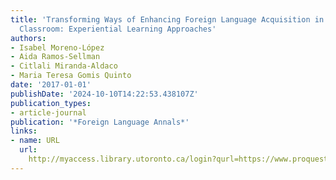 ```yaml
---
title: 'Transforming Ways of Enhancing Foreign Language Acquisition in the Spanish
  Classroom: Experiential Learning Approaches'
authors:
- Isabel Moreno-López
- Aida Ramos-Sellman
- Citlali Miranda-Aldaco
- Maria Teresa Gomis Quinto
date: '2017-01-01'
publishDate: '2024-10-10T14:22:53.438107Z'
publication_types:
- article-journal
publication: '*Foreign Language Annals*'
links:
- name: URL
  url: 
    http://myaccess.library.utoronto.ca/login?qurl=https://www.proquest.com/docview/1913348529?accountid=14771&bdid=38382&_bd=JEqyW%2F6gKnOxa%2BaH9TTx%2FKremDI%3D
---
```

